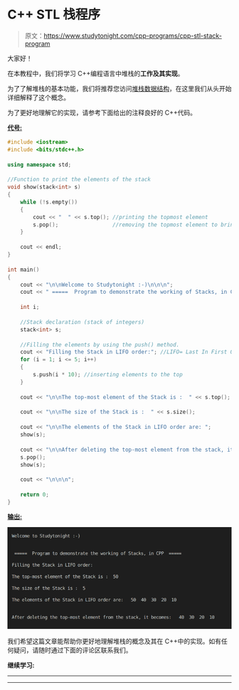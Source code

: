 # C++ STL 栈程序

> 原文：<https://www.studytonight.com/cpp-programs/cpp-stl-stack-program>

大家好！

在本教程中，我们将学习 C++编程语言中堆栈的**工作及其实现**。

为了了解堆栈的基本功能，我们将推荐您访问[堆栈数据结构](https://www.studytonight.com/data-structures/stack-data-structure)，在这里我们从头开始详细解释了这个概念。

为了更好地理解它的实现，请参考下面给出的注释良好的 C++代码。

<u>**代号:**</u>

```cpp
#include <iostream>
#include <bits/stdc++.h>

using namespace std;

//Function to print the elements of the stack
void show(stack<int> s)
{
    while (!s.empty())
    {
        cout << "  " << s.top(); //printing the topmost element
        s.pop();                 //removing the topmost element to bring next element at the top
    }

    cout << endl;
}

int main()
{
    cout << "\n\nWelcome to Studytonight :-)\n\n\n";
    cout << " =====  Program to demonstrate the working of Stacks, in CPP  ===== \n\n";

    int i;

    //Stack declaration (stack of integers)
    stack<int> s;

    //Filling the elements by using the push() method.
    cout << "Filling the Stack in LIFO order:"; //LIFO= Last In First Out
    for (i = 1; i <= 5; i++)
    {
        s.push(i * 10); //inserting elements to the top
    }

    cout << "\n\nThe top-most element of the Stack is :  " << s.top();

    cout << "\n\nThe size of the Stack is :  " << s.size();

    cout << "\n\nThe elements of the Stack in LIFO order are: ";
    show(s);

    cout << "\n\nAfter deleting the top-most element from the stack, it becomes: ";
    s.pop();
    show(s);

    cout << "\n\n\n";

    return 0;
} 
```

<u>**输出:**</u>

![C++ Stack Program](img/d72ec2a70a3e1d97793a245262ca05b4.png)

我们希望这篇文章能帮助你更好地理解堆栈的概念及其在 C++中的实现。如有任何疑问，请随时通过下面的评论区联系我们。

**继续学习:**

* * *

* * *
